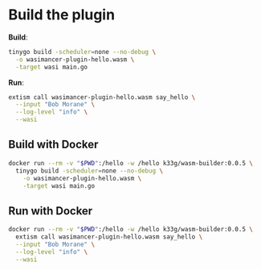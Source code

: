 # Build the plugin

**Build**:
```bash
tinygo build -scheduler=none --no-debug \
  -o wasimancer-plugin-hello.wasm \
  -target wasi main.go
```

**Run**:
```bash
extism call wasimancer-plugin-hello.wasm say_hello \
  --input "Bob Morane" \
  --log-level "info" \
  --wasi
```

## Build with Docker

```bash
docker run --rm -v "$PWD":/hello -w /hello k33g/wasm-builder:0.0.5 \
  tinygo build -scheduler=none --no-debug \
    -o wasimancer-plugin-hello.wasm \
    -target wasi main.go
```

## Run with Docker

```bash
docker run --rm -v "$PWD":/hello -w /hello k33g/wasm-builder:0.0.5 \
  extism call wasimancer-plugin-hello.wasm say_hello \
  --input "Bob Morane" \
  --log-level "info" \
  --wasi
```

